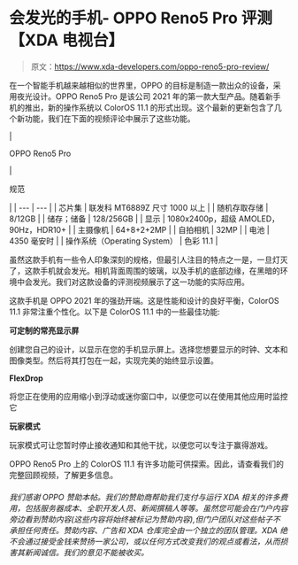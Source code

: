 # 会发光的手机- OPPO Reno5 Pro 评测【XDA 电视台】

> 原文：<https://www.xda-developers.com/oppo-reno5-pro-review/>

在一个智能手机越来越相似的世界里，OPPO 的目标是制造一款出众的设备，采用夜光设计。OPPO Reno5 Pro 是该公司 2021 年的第一款大型产品。随着新手机的推出，新的操作系统以 ColorOS 11.1 的形式出现。这个最新的更新包含了几个新功能，我们在下面的视频评论中展示了这些功能。

| 

OPPO Reno5 Pro

 | 

规范

 |
| --- | --- |
| 芯片集 | 联发科 MT6889Z 尺寸 1000 以上 |
| 随机存取存储 | 8/12GB |
| 储存；储备 | 128/256GB |
| 显示 | 1080x2400p，超级 AMOLED，90Hz，HDR10+ |
| 主摄像机 | 64+8+2+2MP |
| 自拍相机 | 32MP |
| 电池 | 4350 毫安时 |
| 操作系统（Operating System） | 色彩 11.1 |

虽然这款手机有一些令人印象深刻的规格，但最引人注目的特点之一是，一旦灯灭了，这款手机就会发光。相机背面周围的玻璃，以及手机的底部边缘，在黑暗的环境中会发光。我们对这款设备的评测视频展示了这一功能的实际应用。

这款手机是 OPPO 2021 年的强劲开端。这是性能和设计的良好平衡，ColorOS 11.1 非常注重个性化。以下是 ColorOS 11.1 中的一些最佳功能:

**可定制的常亮显示屏**

创建您自己的设计，以显示在您的手机显示屏上。选择您想要显示的时钟、文本和图像类型。然后将其打包在一起，实现完美的始终显示设置。

**FlexDrop**

将您正在使用的应用缩小到浮动或迷你窗口中，以便您可以在使用其他应用时监控它

**玩家模式**

玩家模式可让您暂时停止接收通知和其他干扰，以便您可以专注于赢得游戏。

OPPO Reno5 Pro 上的 ColorOS 11.1 有许多功能可供探索。因此，请查看我们的完整回顾视频，了解更多信息。

###### 我们感谢 OPPO 赞助本帖。我们的赞助商帮助我们支付与运行 XDA 相关的许多费用，包括服务器成本、全职开发人员、新闻撰稿人等等。虽然您可能会在门户内容旁边看到赞助内容(这些内容将始终被标记为赞助内容),但门户团队对这些帖子不承担任何责任。赞助内容、广告和 XDA 仓库完全由一个独立的团队管理。XDA 绝不会通过接受金钱来赞扬一家公司，或以任何方式改变我们的观点或看法，从而损害其新闻诚信。我们的意见不能被收买。